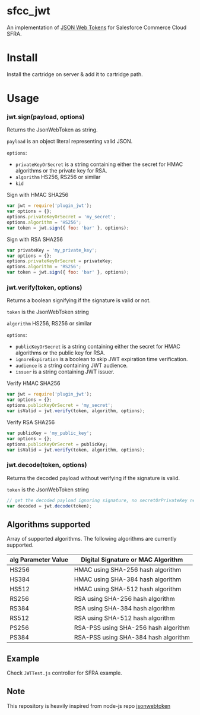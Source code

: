 # sfcc_jwt
An implementation of [JSON Web Tokens](https://tools.ietf.org/html/rfc7519) for Salesforce Commerce Cloud SFRA.

# Install
Install the cartridge on server & add it to cartridge path.

# Usage

### jwt.sign(payload, options)

Returns the JsonWebToken as string.

`payload` is an object literal representing valid JSON.

`options`:

* `privateKeyOrSecret` is a string containing either the secret for HMAC algorithms or the private key for RSA.
* `algorithm` HS256, RS256 or similar
* `kid`

Sign with HMAC SHA256

```js
var jwt = require('plugin_jwt');
var options = {};
options.privateKeyOrSecret = 'my_secret';
options.algorithm = 'HS256';
var token = jwt.sign({ foo: 'bar' }, options);
```

Sign with RSA SHA256
```js
var privateKey = 'my_private_key';
var options = {};
options.privateKeyOrSecret = privateKey;
options.algorithm = 'RS256';
var token = jwt.sign({ foo: 'bar' }, options);
```

### jwt.verify(token, options)

Returns a boolean signifying if the signature is valid or not.

`token` is the JsonWebToken string

`algorithm` HS256, RS256 or similar

`options`:

* `publicKeyOrSecret` is a string containing either the secret for HMAC algorithms or the public key for RSA.
* `ignoreExpiration` is a boolean to skip JWT expiration time verification.
* `audience` is a string containing JWT audience.
* `issuer` is a string containing JWT issuer.

Verify HMAC SHA256

```js
var jwt = require('plugin_jwt');
var options = {};
options.publicKeyOrSecret = 'my_secret';
var isValid = jwt.verify(token, algorithm, options);
```

Verify RSA SHA256
```js
var publicKey = 'my_public_key';
var options = {};
options.publicKeyOrSecret = publicKey;
var isValid = jwt.verify(token, algorithm, options);
```

### jwt.decode(token, options)

Returns the decoded payload without verifying if the signature is valid.

`token` is the JsonWebToken string

```js
// get the decoded payload ignoring signature, no secretOrPrivateKey needed
var decoded = jwt.decode(token);
```

## Algorithms supported

Array of supported algorithms. The following algorithms are currently supported.

alg Parameter Value | Digital Signature or MAC Algorithm
----------------|----------------------------
HS256 | HMAC using SHA-256 hash algorithm
HS384 | HMAC using SHA-384 hash algorithm
HS512 | HMAC using SHA-512 hash algorithm
RS256 | RSA using SHA-256 hash algorithm
RS384 | RSA using SHA-384 hash algorithm
RS512 | RSA using SHA-512 hash algorithm
PS256 | RSA-PSS using SHA-256 hash algorithm
PS384 | RSA-PSS using SHA-384 hash algorithm


## Example

Check `JWTTest.js` controller for SFRA example.

## Note

This repository is heavily inspired from node-js repo [jsonwebtoken](https://github.com/auth0/node-jsonwebtoken)
